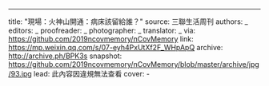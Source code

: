 -------------
title: "現場：火神山開通：病床該留給誰？"
source: 三聯生活周刊
authors: _
editors: _
proofreader: _
photographer: _
translator: _
via: https://github.com/2019ncovmemory/nCovMemory
link: https://mp.weixin.qq.com/s/07-eyh4PxUtXf2F_WHpApQ
archive: http://archive.ph/BPK3s
snapshot: https://github.com/2019ncovmemory/nCovMemory/blob/master/archive/jpg/93.jpg
lead: 此內容因違規無法查看
cover: -
